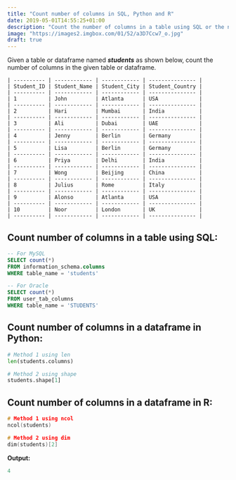 ```yaml
---
title: "Count number of columns in SQL, Python and R"
date: 2019-05-01T14:55:25+01:00
description: "Count the number of columns in a table using SQL or the number of columns in a dataframe using Pandas in Python or R."
image: "https://images2.imgbox.com/01/52/a3D7Ccw7_o.jpg"
draft: true
---
```


Given a table or dataframe named *__students__* as shown below, count the number of columns in the given table or dataframe.

```
| ---------- | ------------ | ------------ | --------------- |
| Student_ID | Student_Name | Student_City | Student_Country |
| ---------- | ------------ | ------------ | --------------- |
| 1          | John         | Atlanta      | USA             |
| ---------- | ------------ | ------------ | --------------- |
| 2          | Hari         | Mumbai       | India           |
| ---------- | ------------ | ------------ | --------------- |
| 3          | Ali          | Dubai        | UAE             |
| ---------- | ------------ | ------------ | --------------- |
| 4          | Jenny        | Berlin       | Germany         |
| ---------- | ------------ | ------------ | --------------- |
| 5          | Lisa         | Berlin       | Germany         |
| ---------- | ------------ | ------------ | --------------- |
| 6          | Priya        | Delhi        | India           |
| ---------- | ------------ | ------------ | --------------- |
| 7          | Wong         | Beijing      | China           |
| ---------- | ------------ | ------------ | --------------- |
| 8          | Julius       | Rome         | Italy           |
| ---------- | ------------ | ------------ | --------------- |
| 9          | Alonso       | Atlanta      | USA             |
| ---------- | ------------ | ------------ | --------------- |
| 10         | Noor         | London       | UK              |
| ---------- | ------------ | ------------ | --------------- |
```

## Count number of columns in a table using SQL:

```SQL
-- For MySQL
SELECT count(*)
FROM information_schema.columns
WHERE table_name = 'students'

-- For Oracle
SELECT count(*)
FROM user_tab_columns
WHERE table_name = 'STUDENTS'
```

## Count number of columns in a dataframe in Python:

```Python
# Method 1 using len
len(students.columns)

# Method 2 using shape
students.shape[1]
```

## Count number of columns in a dataframe in R:

```C
# Method 1 using ncol
ncol(students)

# Method 2 using dim
dim(students)[2]
```

<strong>Output:</strong>

```C
4
```
